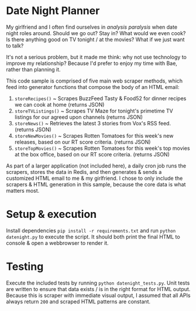 # Date Night Planner

My girlfriend and I often find ourselves in _analysis paralysis_ when date night roles around. Should we go out? Stay in? What would we even cook? Is there anything good on TV tonight / at the movies? What if we just want to talk?

It's not a serious problem, but it made me think: why not use technology to improve my relationship? Because I'd prefer to enjoy my time with Bae, rather than planning it.

This code sample is comprised of five main web scraper methods, which feed into generator functions that compose the body of an HTML email:

1. `storeRecipes()` ~ Scrapes BuzzFeed Tasty & Food52 for dinner recipes we can cook at home (returns JSON)
2. `storeTVListings()` ~ Scrapes TV Maze for tonight's primetime TV listings for our agreed upon channels (returns JSON)
3. `storeNews()` ~ Retrieves the latest 3 stories from Vox's RSS feed. (returns JSON)
4. `storeNewMovies()` ~ Scrapes Rotten Tomatoes for this week's new releases, based on our RT score criteria. (returns JSON)
5. `storeTopMovies()` ~ Scrapes Rotten Tomatoes for this week's top movies at the box office, based on our RT score criteria. (returns JSON)

As part of a larger application (not included here), a daily cron job runs the scrapers, stores the data in Redis, and then generates & sends a customized HTML email to me & my girlfriend. I chose to only include the scrapers & HTML generation in this sample, because the core data is what matters most.

# Setup & execution
Install dependencies `pip install -r requirements.txt` and run `python datenight.py` to execute the script. It should both print the final HTML to console & open a webbrowser to render it.

# Testing

Execute the included tests by running `python datenight_tests.py`. Unit tests are written to ensure that data exists / is in the right format for HTML output. Because this is scraper with immediate visual output, I assumed that all APIs always return `200` and scraped HTML patterns are constant. 

